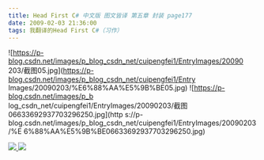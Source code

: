 ```yaml
---
title: Head First C# 中文版 图文皆译 第五章 封装 page177
date: 2009-02-03 21:36:00
tags: 我翻译的Head First C#（习作）
---
```

![https://p-blog.csdn.net/images/p_blog_csdn_net/cuipengfei1/EntryImages/20090
203/截图05.jpg](https://p-blog.csdn.net/images/p_blog_csdn_net/cuipengfei1/Entry
Images/20090203/%E6%88%AA%E5%9B%BE05.jpg) ![https://p-blog.csdn.net/images/p_b
log_csdn_net/cuipengfei1/EntryImages/20090203/截图06633692937703296250.jpg](http
s://p-blog.csdn.net/images/p_blog_csdn_net/cuipengfei1/EntryImages/20090203/%E
6%88%AA%E5%9B%BE06633692937703296250.jpg)



[ ![](https://profile.csdnimg.cn/5/2/5/3_cuipengfei1)
![](https://g.csdnimg.cn/static/user-reg-year/1x/11.png)
](https://blog.csdn.net/cuipengfei1)





